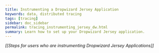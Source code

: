 ```yaml
---
title: Instrumenting a Dropwizard Jersey Application 
keywords: data, distributed tracing
tags: [tracing]
sidebar: doc_sidebar
permalink: tracing_instrumenting_jersey_dw.html
summary: Learn how to set up your Dropwizard Jersey application.
---
```


_[[Steps for users who are instrumenting Dropwizard Jersey Applications]]_
